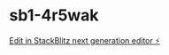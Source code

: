 # sb1-4r5wak

[Edit in StackBlitz next generation editor ⚡️](https://stackblitz.com/~/github.com/bryanorellana/sb1-4r5wak)
